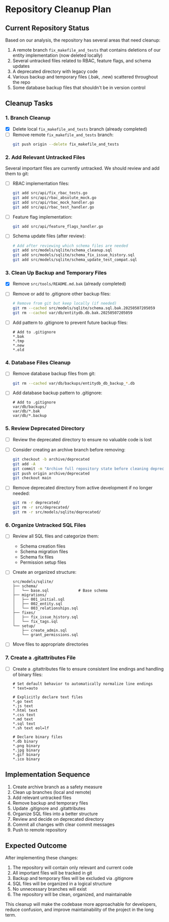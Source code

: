 # Repository Cleanup Plan

## Current Repository Status

Based on our analysis, the repository has several areas that need cleanup:

1. A remote branch `fix_makefile_and_tests` that contains deletions of our entity implementation (now deleted locally)
2. Several untracked files related to RBAC, feature flags, and schema updates
3. A deprecated directory with legacy code
4. Various backup and temporary files (.bak, .new) scattered throughout the repo
5. Some database backup files that shouldn't be in version control

## Cleanup Tasks

### 1. Branch Cleanup

- [x] Delete local `fix_makefile_and_tests` branch (already completed)
- [ ] Remove remote `fix_makefile_and_tests` branch:
  ```bash
  git push origin --delete fix_makefile_and_tests
  ```

### 2. Add Relevant Untracked Files

Several important files are currently untracked. We should review and add them to git:

- [ ] RBAC implementation files:
  ```bash
  git add src/api/fix_rbac_tests.go
  git add src/api/rbac_absolute_mock.go
  git add src/api/rbac_mock_handler.go
  git add src/api/rbac_test_handler.go
  ```

- [ ] Feature flag implementation:
  ```bash
  git add src/api/feature_flags_handler.go
  ```

- [ ] Schema update files (after review):
  ```bash
  # Add after reviewing which schema files are needed
  git add src/models/sqlite/schema_cleanup.sql
  git add src/models/sqlite/schema_fix_issue_history.sql
  git add src/models/sqlite/schema_update_test_compat.sql
  ```

### 3. Clean Up Backup and Temporary Files

- [x] Remove `src/tools/README.md.bak` (already completed)
- [ ] Remove or add to .gitignore other backup files:
  ```bash
  # Remove from git but keep locally (if needed)
  git rm --cached src/models/sqlite/schema.sql.bak.20250507205059
  git rm --cached var/db/entitydb.db.bak.20250507205059
  ```

- [ ] Add pattern to .gitignore to prevent future backup files:
  ```
  # Add to .gitignore
  *.bak
  *.tmp
  *.new
  *.old
  ```

### 4. Database Files Cleanup

- [ ] Remove database backup files from git:
  ```bash
  git rm --cached var/db/backups/entitydb_db_backup_*.db
  ```

- [ ] Add database backup pattern to .gitignore:
  ```
  # Add to .gitignore
  var/db/backups/
  var/db/*.bak
  var/db/*.backup
  ```

### 5. Review Deprecated Directory

- [ ] Review the deprecated directory to ensure no valuable code is lost
- [ ] Consider creating an archive branch before removing:
  ```bash
  git checkout -b archive/deprecated
  git add -A
  git commit -m "Archive full repository state before cleaning deprecated code"
  git push origin archive/deprecated
  git checkout main
  ```

- [ ] Remove deprecated directory from active development if no longer needed:
  ```bash
  git rm -r deprecated/
  git rm -r src/deprecated/
  git rm -r src/models/sqlite/deprecated/
  ```

### 6. Organize Untracked SQL Files

- [ ] Review all SQL files and categorize them:
  - Schema creation files
  - Schema migration files
  - Schema fix files
  - Permission setup files

- [ ] Create an organized structure:
  ```
  src/models/sqlite/
  ├── schema/
  │   └── base.sql             # Base schema
  ├── migrations/
  │   ├── 001_initial.sql
  │   ├── 002_entity.sql
  │   └── 003_relationships.sql
  ├── fixes/
  │   ├── fix_issue_history.sql
  │   └── fix_tags.sql
  └── setup/
      ├── create_admin.sql
      └── grant_permissions.sql
  ```

- [ ] Move files to appropriate directories

### 7. Create a .gitattributes File

- [ ] Create a .gitattributes file to ensure consistent line endings and handling of binary files:
  ```
  # Set default behavior to automatically normalize line endings
  * text=auto

  # Explicitly declare text files
  *.go text
  *.js text
  *.html text
  *.css text
  *.md text
  *.sql text
  *.sh text eol=lf

  # Declare binary files
  *.db binary
  *.png binary
  *.jpg binary
  *.gif binary
  *.ico binary
  ```

## Implementation Sequence

1. Create archive branch as a safety measure
2. Clean up branches (local and remote)
3. Add relevant untracked files
4. Remove backup and temporary files
5. Update .gitignore and .gitattributes
6. Organize SQL files into a better structure
7. Review and decide on deprecated directory
8. Commit all changes with clear commit messages
9. Push to remote repository

## Expected Outcome

After implementing these changes:

1. The repository will contain only relevant and current code
2. All important files will be tracked in git
3. Backup and temporary files will be excluded via .gitignore
4. SQL files will be organized in a logical structure
5. No unnecessary branches will exist
6. The repository will be clean, organized, and maintainable

This cleanup will make the codebase more approachable for developers, reduce confusion, and improve maintainability of the project in the long term.